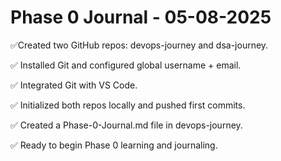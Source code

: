 # Phase 0 Journal - 05-08-2025 

✅Created two GitHub repos: devops-journey and dsa-journey.

✅ Installed Git and configured global username + email.

✅ Integrated Git with VS Code.

✅ Initialized both repos locally and pushed first commits.

✅ Created a Phase-0-Journal.md file in devops-journey.

✅ Ready to begin Phase 0 learning and journaling.